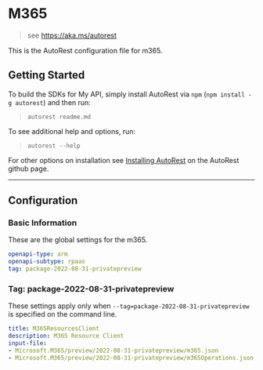 # M365

> see https://aka.ms/autorest

This is the AutoRest configuration file for m365.

## Getting Started

To build the SDKs for My API, simply install AutoRest via `npm` (`npm install -g autorest`) and then run:

> `autorest readme.md`

To see additional help and options, run:

> `autorest --help`

For other options on installation see [Installing AutoRest](https://aka.ms/autorest/install) on the AutoRest github page.

---

## Configuration

### Basic Information

These are the global settings for the m365.

```yaml
openapi-type: arm
openapi-subtype: rpaas
tag: package-2022-08-31-privatepreview
```

### Tag: package-2022-08-31-privatepreview

These settings apply only when `--tag=package-2022-08-31-privatepreview` is specified on the command line.

```yaml $(tag) == 'package-2022-08-31-privatepreview'
title: M365ResourcesClient
description: M365 Resource Client
input-file:
- Microsoft.M365/preview/2022-08-31-privatepreview/m365.json
- Microsoft.M365/preview/2022-08-31-privatepreview/m365Operations.json
```
